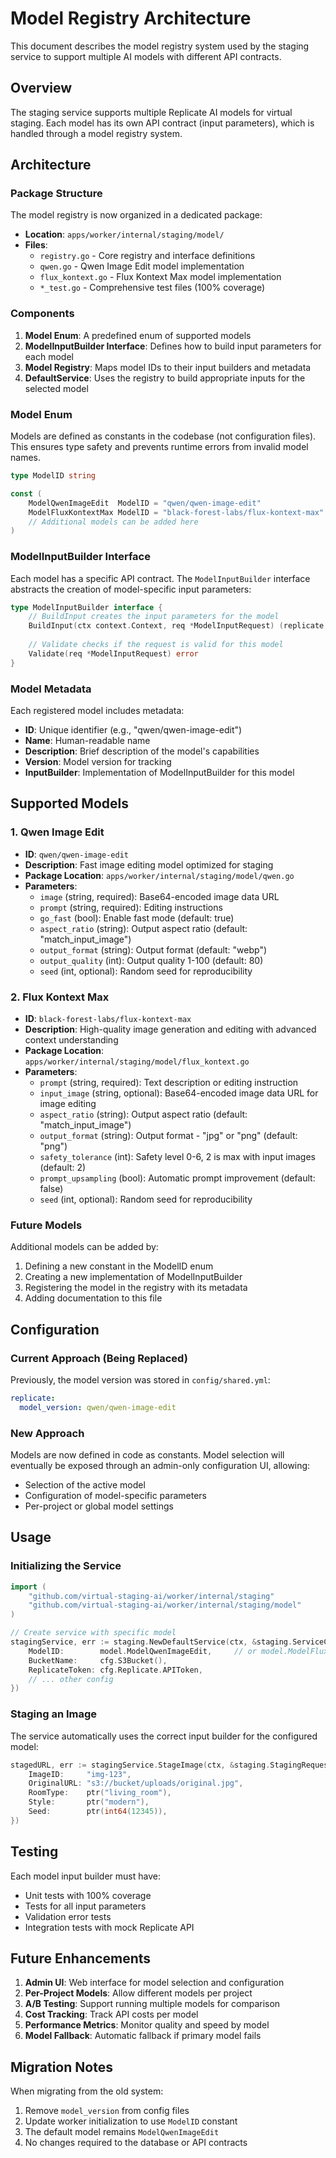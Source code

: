 # Model Registry Architecture

This document describes the model registry system used by the staging service to support multiple AI models with different API contracts.

## Overview

The staging service supports multiple Replicate AI models for virtual staging. Each model has its own API contract (input parameters), which is handled through a model registry system.

## Architecture

### Package Structure

The model registry is now organized in a dedicated package:
- **Location**: `apps/worker/internal/staging/model/`
- **Files**:
  - `registry.go` - Core registry and interface definitions
  - `qwen.go` - Qwen Image Edit model implementation
  - `flux_kontext.go` - Flux Kontext Max model implementation
  - `*_test.go` - Comprehensive test files (100% coverage)

### Components

1. **Model Enum**: A predefined enum of supported models
2. **ModelInputBuilder Interface**: Defines how to build input parameters for each model
3. **Model Registry**: Maps model IDs to their input builders and metadata
4. **DefaultService**: Uses the registry to build appropriate inputs for the selected model

### Model Enum

Models are defined as constants in the codebase (not configuration files). This ensures type safety and prevents runtime errors from invalid model names.

```go
type ModelID string

const (
    ModelQwenImageEdit  ModelID = "qwen/qwen-image-edit"
    ModelFluxKontextMax ModelID = "black-forest-labs/flux-kontext-max"
    // Additional models can be added here
)
```

### ModelInputBuilder Interface

Each model has a specific API contract. The `ModelInputBuilder` interface abstracts the creation of model-specific input parameters:

```go
type ModelInputBuilder interface {
    // BuildInput creates the input parameters for the model
    BuildInput(ctx context.Context, req *ModelInputRequest) (replicate.PredictionInput, error)
    
    // Validate checks if the request is valid for this model
    Validate(req *ModelInputRequest) error
}
```

### Model Metadata

Each registered model includes metadata:

- **ID**: Unique identifier (e.g., "qwen/qwen-image-edit")
- **Name**: Human-readable name
- **Description**: Brief description of the model's capabilities
- **Version**: Model version for tracking
- **InputBuilder**: Implementation of ModelInputBuilder for this model

## Supported Models

### 1. Qwen Image Edit

- **ID**: `qwen/qwen-image-edit`
- **Description**: Fast image editing model optimized for staging
- **Package Location**: `apps/worker/internal/staging/model/qwen.go`
- **Parameters**:
  - `image` (string, required): Base64-encoded image data URL
  - `prompt` (string, required): Editing instructions
  - `go_fast` (bool): Enable fast mode (default: true)
  - `aspect_ratio` (string): Output aspect ratio (default: "match_input_image")
  - `output_format` (string): Output format (default: "webp")
  - `output_quality` (int): Output quality 1-100 (default: 80)
  - `seed` (int, optional): Random seed for reproducibility

### 2. Flux Kontext Max

- **ID**: `black-forest-labs/flux-kontext-max`
- **Description**: High-quality image generation and editing with advanced context understanding
- **Package Location**: `apps/worker/internal/staging/model/flux_kontext.go`
- **Parameters**:
  - `prompt` (string, required): Text description or editing instruction
  - `input_image` (string, optional): Base64-encoded image data URL for image editing
  - `aspect_ratio` (string): Output aspect ratio (default: "match_input_image")
  - `output_format` (string): Output format - "jpg" or "png" (default: "png")
  - `safety_tolerance` (int): Safety level 0-6, 2 is max with input images (default: 2)
  - `prompt_upsampling` (bool): Automatic prompt improvement (default: false)
  - `seed` (int, optional): Random seed for reproducibility

### Future Models

Additional models can be added by:

1. Defining a new constant in the ModelID enum
2. Creating a new implementation of ModelInputBuilder
3. Registering the model in the registry with its metadata
4. Adding documentation to this file

## Configuration

### Current Approach (Being Replaced)

Previously, the model version was stored in `config/shared.yml`:

```yaml
replicate:
  model_version: qwen/qwen-image-edit
```

### New Approach

Models are now defined in code as constants. Model selection will eventually be exposed through an admin-only configuration UI, allowing:

- Selection of the active model
- Configuration of model-specific parameters
- Per-project or global model settings

## Usage

### Initializing the Service

```go
import (
    "github.com/virtual-staging-ai/worker/internal/staging"
    "github.com/virtual-staging-ai/worker/internal/staging/model"
)

// Create service with specific model
stagingService, err := staging.NewDefaultService(ctx, &staging.ServiceConfig{
    ModelID:        model.ModelQwenImageEdit,     // or model.ModelFluxKontextMax
    BucketName:     cfg.S3Bucket(),
    ReplicateToken: cfg.Replicate.APIToken,
    // ... other config
})
```

### Staging an Image

The service automatically uses the correct input builder for the configured model:

```go
stagedURL, err := stagingService.StageImage(ctx, &staging.StagingRequest{
    ImageID:     "img-123",
    OriginalURL: "s3://bucket/uploads/original.jpg",
    RoomType:    ptr("living_room"),
    Style:       ptr("modern"),
    Seed:        ptr(int64(12345)),
})
```

## Testing

Each model input builder must have:

- Unit tests with 100% coverage
- Tests for all input parameters
- Validation error tests
- Integration tests with mock Replicate API

## Future Enhancements

1. **Admin UI**: Web interface for model selection and configuration
2. **Per-Project Models**: Allow different models per project
3. **A/B Testing**: Support running multiple models for comparison
4. **Cost Tracking**: Track API costs per model
5. **Performance Metrics**: Monitor quality and speed by model
6. **Model Fallback**: Automatic fallback if primary model fails

## Migration Notes

When migrating from the old system:

1. Remove `model_version` from config files
2. Update worker initialization to use `ModelID` constant
3. The default model remains `ModelQwenImageEdit`
4. No changes required to the database or API contracts
